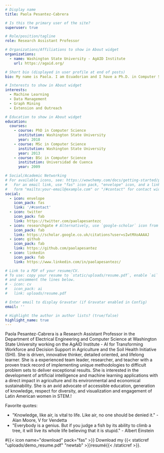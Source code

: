 ```yaml
---
# Display name
title: Paola Pesantez-Cabrera

# Is this the primary user of the site?
superuser: true

# Role/position/tagline
role: Research Assistant Professor 

# Organizations/Affiliations to show in About widget
organizations:
  - name: Washington State University - AgAID Institute
    url: https://agaid.org/

# Short bio (displayed in user profile at end of posts)
bio: My name is Paola. I am Ecuadorian and I have a Ph.D. in Computer Science. I think of myself as persevering, motivated, enthusiastic, eager, and passionate to learn about science and technology that has a direct impact on preserving the world for future generations. 

# Interests to show in About widget
interests:
  - Machine Learning
  - Data Management
  - Graph Mining
  - Extension and Outreach

# Education to show in About widget
education:
  courses:
    - course: PhD in Computer Science
      institution: Washington State University
      year: 2018
    - course: MSc in Computer Science
      institution: Washington State University
      year: 2013
    - course: BSc in Computer Science
      institution: Universidad de Cuenca
      year: 2009

# Social/Academic Networking
# For available icons, see: https://wowchemy.com/docs/getting-started/page-builder/#icons
#   For an email link, use "fas" icon pack, "envelope" icon, and a link in the
#   form "mailto:your-email@example.com" or "/#contact" for contact widget.
social:
  - icon: envelope
    icon_pack: fas
    link: '/#contact'
  - icon: twitter
    icon_pack: fab
    link: https://twitter.com/paolapesantezc
  - icon: researchgate # Alternatively, use `google-scholar` icon from `ai` icon pack
    icon_pack: fab
    link: https://scholar.google.co.uk/citations?user=sIwtMXoAAAAJ
  - icon: github
    icon_pack: fab
    link: https://github.com/paolapesantez
  - icon: linkedin
    icon_pack: fab
    link: https://www.linkedin.com/in/paolapesantezc/

# Link to a PDF of your resume/CV.
# To use: copy your resume to `static/uploads/resume.pdf`, enable `ai` icons in `params.toml`,
# and uncomment the lines below.
# - icon: cv
#   icon_pack: ai
#   link: uploads/resume.pdf

# Enter email to display Gravatar (if Gravatar enabled in Config)
email: ''

# Highlight the author in author lists? (true/false)
highlight_name: true
---
```


Paola Pesantez-Cabrera is a Research Assistant Professor in the Department of Electrical Engineering and Computer Science at Washington State University working on the AgAID Institute - AI for Transforming Workforce and Decision Support in Agriculture and the Soil Health Initiative (SHI). She is driven, innovative thinker, detailed oriented, and lifelong learner. She is a experienced team leader, researcher, and teacher with a proven track record of implementing unique methodologies to difficult problem sets to deliver exceptional results. She is interested in the development of artificial intelligence and machine learning applications with a direct impact in agriculture and its environmental and economical sustainability. She is an avid advocate of accessible education, generation of knowledge, respect for diversity, and visualization and engagement of Latin American women in STEM.!

Favorite quotes:
- "Knowledge, like air, is vital to life. Like air, no one should be denied it." - Alan Moore, V for Vendetta
- "Everybody is a genius. But if you judge a fish by its ability to climb a tree, it will live its whole life believing that it is stupid." - Albert Einstein



#{{< icon name="download" pack="fas" >}} Download my {{< staticref "uploads/demo_resume.pdf" "newtab" >}}resumé{{< /staticref >}}.
